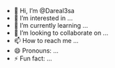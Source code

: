 - 👋 Hi, I’m @Dareal3sa
- 👀 I’m interested in ...
- 🌱 I’m currently learning ...
- 💞️ I’m looking to collaborate on ...
- 📫 How to reach me ...
- 😄 Pronouns: ...
- ⚡ Fun fact: ...

<!---
Dareal3sa/Dareal3sa is a ✨ special ✨ repository because its `README.md` (this file) appears on your GitHub profile.
You can click the Preview link to take a look at your changes.
--->
